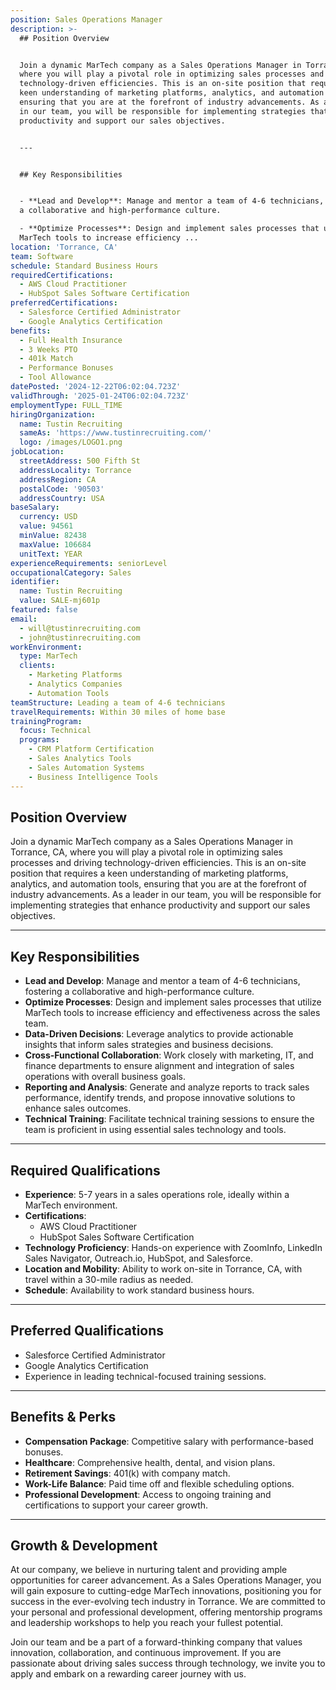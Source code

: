 ```yaml
---
position: Sales Operations Manager
description: >-
  ## Position Overview


  Join a dynamic MarTech company as a Sales Operations Manager in Torrance, CA,
  where you will play a pivotal role in optimizing sales processes and driving
  technology-driven efficiencies. This is an on-site position that requires a
  keen understanding of marketing platforms, analytics, and automation tools,
  ensuring that you are at the forefront of industry advancements. As a leader
  in our team, you will be responsible for implementing strategies that enhance
  productivity and support our sales objectives.


  ---


  ## Key Responsibilities


  - **Lead and Develop**: Manage and mentor a team of 4-6 technicians, fostering
  a collaborative and high-performance culture.

  - **Optimize Processes**: Design and implement sales processes that utilize
  MarTech tools to increase efficiency ...
location: 'Torrance, CA'
team: Software
schedule: Standard Business Hours
requiredCertifications:
  - AWS Cloud Practitioner
  - HubSpot Sales Software Certification
preferredCertifications:
  - Salesforce Certified Administrator
  - Google Analytics Certification
benefits:
  - Full Health Insurance
  - 3 Weeks PTO
  - 401k Match
  - Performance Bonuses
  - Tool Allowance
datePosted: '2024-12-22T06:02:04.723Z'
validThrough: '2025-01-24T06:02:04.723Z'
employmentType: FULL_TIME
hiringOrganization:
  name: Tustin Recruiting
  sameAs: 'https://www.tustinrecruiting.com/'
  logo: /images/LOGO1.png
jobLocation:
  streetAddress: 500 Fifth St
  addressLocality: Torrance
  addressRegion: CA
  postalCode: '90503'
  addressCountry: USA
baseSalary:
  currency: USD
  value: 94561
  minValue: 82438
  maxValue: 106684
  unitText: YEAR
experienceRequirements: seniorLevel
occupationalCategory: Sales
identifier:
  name: Tustin Recruiting
  value: SALE-mj601p
featured: false
email:
  - will@tustinrecruiting.com
  - john@tustinrecruiting.com
workEnvironment:
  type: MarTech
  clients:
    - Marketing Platforms
    - Analytics Companies
    - Automation Tools
teamStructure: Leading a team of 4-6 technicians
travelRequirements: Within 30 miles of home base
trainingProgram:
  focus: Technical
  programs:
    - CRM Platform Certification
    - Sales Analytics Tools
    - Sales Automation Systems
    - Business Intelligence Tools
---
```




## Position Overview

Join a dynamic MarTech company as a Sales Operations Manager in Torrance, CA, where you will play a pivotal role in optimizing sales processes and driving technology-driven efficiencies. This is an on-site position that requires a keen understanding of marketing platforms, analytics, and automation tools, ensuring that you are at the forefront of industry advancements. As a leader in our team, you will be responsible for implementing strategies that enhance productivity and support our sales objectives.

---

## Key Responsibilities

- **Lead and Develop**: Manage and mentor a team of 4-6 technicians, fostering a collaborative and high-performance culture.
- **Optimize Processes**: Design and implement sales processes that utilize MarTech tools to increase efficiency and effectiveness across the sales team.
- **Data-Driven Decisions**: Leverage analytics to provide actionable insights that inform sales strategies and business decisions.
- **Cross-Functional Collaboration**: Work closely with marketing, IT, and finance departments to ensure alignment and integration of sales operations with overall business goals.
- **Reporting and Analysis**: Generate and analyze reports to track sales performance, identify trends, and propose innovative solutions to enhance sales outcomes.
- **Technical Training**: Facilitate technical training sessions to ensure the team is proficient in using essential sales technology and tools.

---

## Required Qualifications

- **Experience**: 5-7 years in a sales operations role, ideally within a MarTech environment.
- **Certifications**:
  - AWS Cloud Practitioner
  - HubSpot Sales Software Certification
- **Technology Proficiency**: Hands-on experience with ZoomInfo, LinkedIn Sales Navigator, Outreach.io, HubSpot, and Salesforce.
- **Location and Mobility**: Ability to work on-site in Torrance, CA, with travel within a 30-mile radius as needed.
- **Schedule**: Availability to work standard business hours.

---

## Preferred Qualifications

- Salesforce Certified Administrator
- Google Analytics Certification
- Experience in leading technical-focused training sessions.

---

## Benefits & Perks

- **Compensation Package**: Competitive salary with performance-based bonuses.
- **Healthcare**: Comprehensive health, dental, and vision plans.
- **Retirement Savings**: 401(k) with company match.
- **Work-Life Balance**: Paid time off and flexible scheduling options.
- **Professional Development**: Access to ongoing training and certifications to support your career growth.

---

## Growth & Development

At our company, we believe in nurturing talent and providing ample opportunities for career advancement. As a Sales Operations Manager, you will gain exposure to cutting-edge MarTech innovations, positioning you for success in the ever-evolving tech industry in Torrance. We are committed to your personal and professional development, offering mentorship programs and leadership workshops to help you reach your fullest potential.

Join our team and be a part of a forward-thinking company that values innovation, collaboration, and continuous improvement. If you are passionate about driving sales success through technology, we invite you to apply and embark on a rewarding career journey with us.

